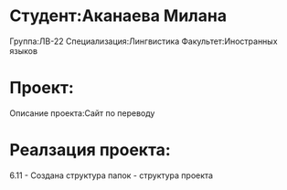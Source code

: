 # Студент:Аканаева Милана
Группа:ЛВ-22
Специализация:Лингвистика
Факультет:Иностранных языков

# Проект:
Описание проекта:Сайт по переводу

# Реалзация проекта:
6.11 - Создана структура папок - структура проекта